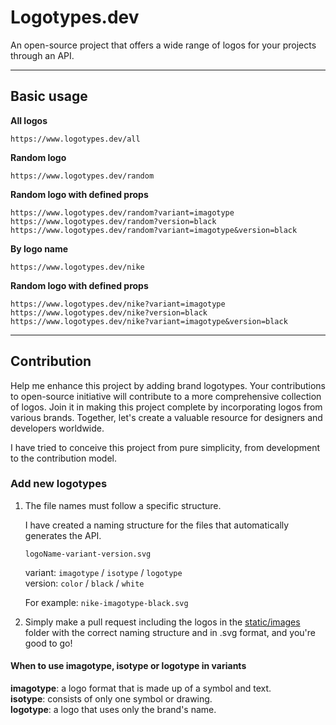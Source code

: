 # Logotypes.dev

An open-source project that offers a wide range of logos for your projects through an API.

---

## Basic usage

**All logos**

```
https://www.logotypes.dev/all
```

**Random logo**

```
https://www.logotypes.dev/random
```

**Random logo with defined props**

```
https://www.logotypes.dev/random?variant=imagotype
https://www.logotypes.dev/random?version=black
https://www.logotypes.dev/random?variant=imagotype&version=black
```

**By logo name**

```
https://www.logotypes.dev/nike
```

**Random logo with defined props**

```
https://www.logotypes.dev/nike?variant=imagotype
https://www.logotypes.dev/nike?version=black
https://www.logotypes.dev/nike?variant=imagotype&version=black
```

---

## Contribution

Help me enhance this project by adding brand logotypes. Your contributions to open-source initiative will contribute to a more comprehensive collection of logos. Join it in making this project complete by incorporating logos from various brands. Together, let's create a valuable resource for designers and developers worldwide.

I have tried to conceive this project from pure simplicity, from development to the contribution model.

### Add new logotypes

1. The file names must follow a specific structure.

   I have created a naming structure for the files that automatically generates the API.

   `logoName-variant-version.svg`

   variant: `imagotype` / `isotype` / `logotype`  
   version: `color` / `black` / `white`

   For example: `nike-imagotype-black.svg`

2. Simply make a pull request including the logos in the [static/images](static/images) folder with the correct naming structure and in .svg format, and you're good to go!

#### When to use imagotype, isotype or logotype in variants

**imagotype**: a logo format that is made up of a symbol and text.  
**isotype**: consists of only one symbol or drawing.  
**logotype**: a logo that uses only the brand's name.

